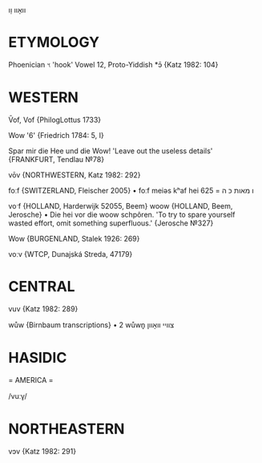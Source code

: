 וואָוו
וָו

ETYMOLOGY
===========
Phoenician 𐤅 'hook'
Vowel 12, Proto-Yiddish *ɔ̄
{Katz 1982: 104}

WESTERN
========

V̄of, Vof {PhilogLottus 1733}

Wow '6' {Friedrich 1784: 5, I}

Spar mir die Hee und die Wow! 'Leave out the useless details'
{FRANKFURT, Tendlau №78}

vōv {NORTHWESTERN, Katz 1982: 292}

foːf {SWITZERLAND, Fleischer 2005}
	•	foːf meiəs kʰaf hei ו מאות כּ ה = 625

voˑf {HOLLAND, Harderwijk 52055, Beem}
woow {HOLLAND, Beem, Jerosche}
	•	Die hei vor die woow schpôren. 'To try to spare yourself wasted effort, omit something superfluous.' {Jerosche №327}

Wow {BURGENLAND, Stalek 1926: 269}

voːv {WTCP, Dunajská Streda, 47179}

CENTRAL
========

vuv {Katz 1982: 289}

wůw {Birnbaum transcriptions}
	•	2 wůwn̥ צוויי וואָוון

HASIDIC
=======
= AMERICA = 

/vuːv̥/

NORTHEASTERN
==============

vɔv {Katz 1982: 291}